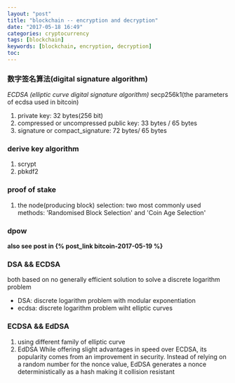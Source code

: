 ```yaml
---
layout: "post"
title: "blockchain -- encryption and decryption"
date: "2017-05-18 16:49"
categories: cryptocurrency
tags: [blockchain]
keywords: [blockchain, encryption, decryption]
toc:
---
```


### 数字签名算法(digital signature algorithm)
*ECDSA (elliptic curve digital signature algorithm)*
secp256k1(the parameters of ecdsa used in bitcoin)

1. private key: 32 bytes(256 bit)
2. compressed or uncompressed public key: 33 bytes / 65 bytes
3. signature or compact_signature: 72 bytes/ 65 bytes
<!-- more -->

### derive key algorithm
1. scrypt
2. pbkdf2

### proof of stake
1. the node(producing block) selection:
    two most commonly used methods: 'Randomised Block Selection' and  'Coin Age Selection'

### dpow

**also see post in {% post_link bitcoin-2017-05-19 %}**

### DSA && ECDSA
both based on no generally efficient solution to solve a discrete logarithm problem
- DSA: discrete logarithm problem with modular exponentiation
- ecdsa: discrete logarithm problem wiht elliptic curves

### ECDSA && EdDSA
1. using different family of elliptic curve
2. EdDSA While offering slight advantages in speed over ECDSA, its popularity comes from an improvement in security. Instead of relying on a random number for the nonce value, EdDSA generates a nonce deterministically as a hash making it collision resistant
